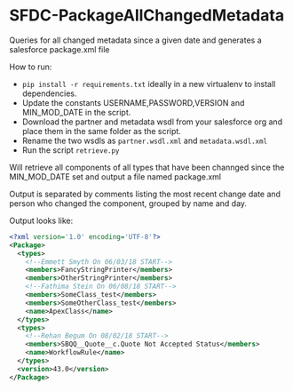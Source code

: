 # SFDC-PackageAllChangedMetadata
Queries for all changed metadata since a given date and generates a salesforce package.xml file

How to run:
 - `pip install -r requirements.txt` ideally in a new virtualenv to install dependencies.
 - Update the constants USERNAME,PASSWORD,VERSION and MIN_MOD_DATE in the script.
 - Download the partner and metadata wsdl from your salesforce org and place them in the same folder as the script.
 - Rename the two wsdls as `partner.wsdl.xml` and `metadata.wsdl.xml`
 - Run the script `retrieve.py`

Will retrieve all components of all types that have been channged since the MIN_MOD_DATE set and output a file named package.xml

Output is separated by comments listing the most recent change date and person who changed the component, grouped by name and day.

Output looks like:

```xml
<?xml version='1.0' encoding='UTF-8'?>
<Package>
  <types>
    <!--Emmett Smyth On 06/03/18 START-->
    <members>FancyStringPrinter</members>
    <members>OtherStringPrinter</members>
    <!--Fathima Stein On 06/08/18 START-->
    <members>SomeClass_test</members>
    <members>SomeOtherClass_test</members>
    <name>ApexClass</name>
  </types>
  <types>
    <!--Rehan Begum On 08/02/18 START-->
    <members>SBQQ__Quote__c.Quote Not Accepted Status</members>
    <name>WorkflowRule</name>
  </types>
  <version>43.0</version>
</Package>
```
